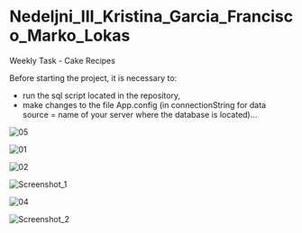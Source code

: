 # Nedeljni_III_Kristina_Garcia_Francisco_Marko_Lokas
Weekly Task - Cake Recipes

Before starting the project, it is necessary to:

- run the sql script located in the repository,
- make changes to the file App.config (in connectionString for data source = name of your server where the database is located)...

![05](https://user-images.githubusercontent.com/33514039/105948651-96a38c80-606b-11eb-9dff-960e4a821238.jpg)


![01](https://user-images.githubusercontent.com/33514039/105948493-50e6c400-606b-11eb-96ab-ec6782a1fae4.jpg)

![02](https://user-images.githubusercontent.com/33514039/105948525-5f34e000-606b-11eb-929a-c416df3143b7.jpg)

![Screenshot_1](https://user-images.githubusercontent.com/33514039/105948625-89869d80-606b-11eb-88e3-901ba473eaa4.jpg)


![04](https://user-images.githubusercontent.com/33514039/105948552-6956de80-606b-11eb-819d-372f801d85c3.jpg)

![Screenshot_2](https://user-images.githubusercontent.com/33514039/105948692-ab802000-606b-11eb-9557-1b541276b7a5.jpg)
